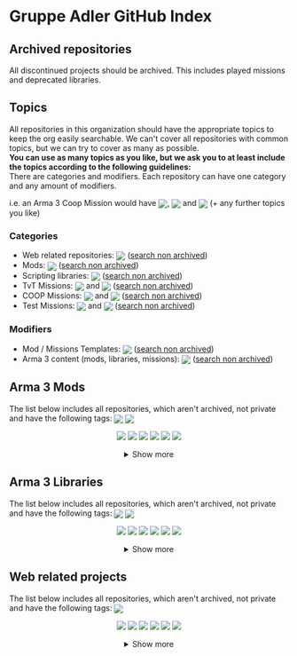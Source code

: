 # Gruppe Adler GitHub Index

## Archived repositories
All discontinued projects should be archived. This includes played missions and deprecated libraries.

## Topics
All repositories in this organization should have the appropriate topics to keep the org easily searchable. We can't cover all repositories with common topics, but we can try to cover as many as possible.  
**You can use as many topics as you like, but we ask you to at least include the topics according to the following guidelines:**  
There are categories and modifiers. Each repository can have one category and any amount of modifiers.  
  
i.e. an Arma 3 Coop Mission would have <a href="https://github.com/search?q=org%3Agruppe-adler+topic%3Amission"><img valign="middle" src="./img/topics/mission.svg"></a>, <a href="https://github.com/search?q=org%3Agruppe-adler+topic%3Acoop"><img valign="middle" src="./img/topics/coop.svg"></a> and <a href="https://github.com/search?q=org%3Agruppe-adler+topic%3Aarma3"><img valign="middle" src="./img/topics/arma3.svg"></a> (+ any further topics you like)

### Categories
- Web related repositories: <a href="https://github.com/search?q=org%3Agruppe-adler+topic%3Aweb"><img valign="middle" src="./img/topics/web.svg"></a> ([search non archived](https://github.com/search?q=org%3Agruppe-adler+topic%3Aweb+archived%3Afalse))
- Mods: <a href="https://github.com/search?q=org%3Agruppe-adler+topic%3Amod"><img valign="middle" src="./img/topics/mod.svg"></a> ([search non archived](https://github.com/search?q=org%3Agruppe-adler+topic%3Amod+archived%3Afalse))
- Scripting libraries: <a href="https://github.com/search?q=org%3Agruppe-adler+topic%3Alibrary"><img valign="middle" src="./img/topics/library.svg"></a> ([search non archived](https://github.com/search?q=org%3Agruppe-adler+topic%3Alibrary+archived%3Afalse))
- TvT Missions: <a href="https://github.com/search?q=org%3Agruppe-adler+topic%3Amission"><img valign="middle" src="./img/topics/mission.svg"></a> and <a href="https://github.com/search?q=org%3Agruppe-adler+topic%3Atvt"><img valign="middle" src="./img/topics/tvt.svg"></a> ([search non archived](https://github.com/search?q=org%3Agruppe-adler+topic%3Amission+topic%3Atvt+archived%3Afalse))
- COOP Missions: <a href="https://github.com/search?q=org%3Agruppe-adler+topic%3Amission"><img valign="middle" src="./img/topics/mission.svg"></a> and <a href="https://github.com/search?q=org%3Agruppe-adler+topic%3Acoop"><img valign="middle" src="./img/topics/coop.svg"></a> ([search non archived](https://github.com/search?q=org%3Agruppe-adler+topic%3Amission+topic%3Acoop+archived%3Afalse))
- Test Missions: <a href="https://github.com/search?q=org%3Agruppe-adler+topic%3Amission"><img valign="middle" src="./img/topics/mission.svg"></a> and <a href="https://github.com/search?q=org%3Agruppe-adler+topic%3Atest"><img valign="middle" src="./img/topics/test.svg"></a> ([search non archived](https://github.com/search?q=org%3Agruppe-adler+topic%3Amission+topic%3Atest+archived%3Afalse))

### Modifiers
- Mod / Missions Templates: <a href="https://github.com/search?q=org%3Agruppe-adler+topic%3Atemplate"><img valign="middle" src="./img/topics/template.svg"></a> ([search non archived](https://github.com/search?q=org%3Agruppe-adler+topic%3Atemplate+archived%3Afalse))
- Arma 3 content (mods, libraries, missions): <a href="https://github.com/search?q=org%3Agruppe-adler+topic%3Aarma3"><img valign="middle" src="./img/topics/arma3.svg"></a> ([search non archived](https://github.com/search?q=org%3Agruppe-adler+topic%3Aarma3+archived%3Afalse))


## Arma 3 Mods
The list below includes all repositories, which aren't archived, not private and have the following tags: <a href="https://github.com/search?q=org%3Agruppe-adler+topic%3Amod"><img valign="middle" src="./img/topics/mod.svg"></a> <a href="https://github.com/search?q=org%3Agruppe-adler+topic%3Aarma3"><img valign="middle" src="./img/topics/arma3.svg"></a>
<p align="center">
<a href="https://github.com/gruppe-adler/grad_extras"><img src="./img/repositories/grad_extras.svg"></a>
<a href="https://github.com/gruppe-adler/grad_trenches"><img src="./img/repositories/grad_trenches.svg"></a>
<a href="https://github.com/gruppe-adler/grad_minui"><img src="./img/repositories/grad_minui.svg"></a>
<a href="https://github.com/gruppe-adler/grad_slingHelmet"><img src="./img/repositories/grad_slingHelmet.svg"></a>
<a href="https://github.com/gruppe-adler/grad_meh"><img src="./img/repositories/grad_meh.svg"></a>
<a href="https://github.com/gruppe-adler/gruppe_adler_mod"><img src="./img/repositories/gruppe_adler_mod.svg"></a><details align="center"><summary>Show more</summary><a href="https://github.com/gruppe-adler/grad_clipOverlay"><img src="./img/repositories/grad_clipOverlay.svg"></a>
<a href="https://github.com/gruppe-adler/grad_sandstorm"><img src="./img/repositories/grad_sandstorm.svg"></a>
<a href="https://github.com/gruppe-adler/grad_animalTransport"><img src="./img/repositories/grad_animalTransport.svg"></a>
<a href="https://github.com/gruppe-adler/grad_captiveWalking"><img src="./img/repositories/grad_captiveWalking.svg"></a>
<a href="https://github.com/gruppe-adler/grad_civs"><img src="./img/repositories/grad_civs.svg"></a>
<a href="https://github.com/gruppe-adler/grad_prism"><img src="./img/repositories/grad_prism.svg"></a>
<a href="https://github.com/gruppe-adler/grad_intercept_template"><img src="./img/repositories/grad_intercept_template.svg"></a>
<a href="https://github.com/gruppe-adler/grad_replay_intercept"><img src="./img/repositories/grad_replay_intercept.svg"></a>
<a href="https://github.com/gruppe-adler/grad_paceCountBeads"><img src="./img/repositories/grad_paceCountBeads.svg"></a>
<a href="https://github.com/gruppe-adler/grad_endgame"><img src="./img/repositories/grad_endgame.svg"></a>
<a href="https://github.com/gruppe-adler/tfar_autoswitch"><img src="./img/repositories/tfar_autoswitch.svg"></a>
<a href="https://github.com/gruppe-adler/grad_apobs"><img src="./img/repositories/grad_apobs.svg"></a>
<a href="https://github.com/gruppe-adler/grad_enhancedDiving"><img src="./img/repositories/grad_enhancedDiving.svg"></a>
<a href="https://github.com/gruppe-adler/grad_mtg"><img src="./img/repositories/grad_mtg.svg"></a></details>
</p>

## Arma 3 Libraries
The list below includes all repositories, which aren't archived, not private and have the following tags: <a href="https://github.com/search?q=org%3Agruppe-adler+topic%3Alibrary"><img valign="middle" src="./img/topics/library.svg"></a> <a href="https://github.com/search?q=org%3Agruppe-adler+topic%3Aarma3"><img valign="middle" src="./img/topics/arma3.svg"></a>
<p align="center">
<a href="https://github.com/gruppe-adler/grad-randomizeMap"><img src="./img/repositories/grad-randomizeMap.svg"></a>
<a href="https://github.com/gruppe-adler/grad-loadout"><img src="./img/repositories/grad-loadout.svg"></a>
<a href="https://github.com/gruppe-adler/grad-islandconfig"><img src="./img/repositories/grad-islandconfig.svg"></a>
<a href="https://github.com/gruppe-adler/grad-persistence"><img src="./img/repositories/grad-persistence.svg"></a>
<a href="https://github.com/gruppe-adler/grad-fortifications"><img src="./img/repositories/grad-fortifications.svg"></a>
<a href="https://github.com/gruppe-adler/grad-factions"><img src="./img/repositories/grad-factions.svg"></a><details align="center"><summary>Show more</summary><a href="https://github.com/gruppe-adler/grad-tvtsettings"><img src="./img/repositories/grad-tvtsettings.svg"></a>
<a href="https://github.com/gruppe-adler/grad-introCam"><img src="./img/repositories/grad-introCam.svg"></a>
<a href="https://github.com/gruppe-adler/grad-passport"><img src="./img/repositories/grad-passport.svg"></a>
<a href="https://github.com/gruppe-adler/grad-replay"><img src="./img/repositories/grad-replay.svg"></a>
<a href="https://github.com/gruppe-adler/grad-permaChoice"><img src="./img/repositories/grad-permaChoice.svg"></a>
<a href="https://github.com/gruppe-adler/grad-moneyMenu"><img src="./img/repositories/grad-moneyMenu.svg"></a>
<a href="https://github.com/gruppe-adler/grad-dynGroupDecals"><img src="./img/repositories/grad-dynGroupDecals.svg"></a>
<a href="https://github.com/gruppe-adler/grad-factions-tvt"><img src="./img/repositories/grad-factions-tvt.svg"></a>
<a href="https://github.com/gruppe-adler/grad-sectors"><img src="./img/repositories/grad-sectors.svg"></a>
<a href="https://github.com/gruppe-adler/grad-vehicleRespawn"><img src="./img/repositories/grad-vehicleRespawn.svg"></a>
<a href="https://github.com/gruppe-adler/grad-leaveNotes"><img src="./img/repositories/grad-leaveNotes.svg"></a>
<a href="https://github.com/gruppe-adler/grad-listBuymenu"><img src="./img/repositories/grad-listBuymenu.svg"></a>
<a href="https://github.com/gruppe-adler/grad-heligame"><img src="./img/repositories/grad-heligame.svg"></a>
<a href="https://github.com/gruppe-adler/grad-advancedLockpicking"><img src="./img/repositories/grad-advancedLockpicking.svg"></a>
<a href="https://github.com/gruppe-adler/grad-vehicleSpawner"><img src="./img/repositories/grad-vehicleSpawner.svg"></a>
<a href="https://github.com/gruppe-adler/grad-gpsTracker"><img src="./img/repositories/grad-gpsTracker.svg"></a>
<a href="https://github.com/gruppe-adler/grad-scoreboard"><img src="./img/repositories/grad-scoreboard.svg"></a>
<a href="https://github.com/gruppe-adler/grad-winrateTracker"><img src="./img/repositories/grad-winrateTracker.svg"></a>
<a href="https://github.com/gruppe-adler/grad-makeFire"><img src="./img/repositories/grad-makeFire.svg"></a></details>
</p>

## Web related projects
The list below includes all repositories, which aren't archived, not private and have the following tags: <a href="https://github.com/search?q=org%3Agruppe-adler+topic%3Aweb"><img valign="middle" src="./img/topics/web.svg"></a>
<p align="center">
<a href="https://github.com/gruppe-adler/maps.gruppe-adler.de"><img src="./img/repositories/maps.gruppe-adler.de.svg"></a>
<a href="https://github.com/gruppe-adler/mod-marketing.gruppe-adler.de"><img src="./img/repositories/mod-marketing.gruppe-adler.de.svg"></a>
<a href="https://github.com/gruppe-adler/paa.gruppe-adler.de"><img src="./img/repositories/paa.gruppe-adler.de.svg"></a>
<a href="https://github.com/gruppe-adler/wiki.gruppe-adler.de"><img src="./img/repositories/wiki.gruppe-adler.de.svg"></a>
<a href="https://github.com/gruppe-adler/navbar-component"><img src="./img/repositories/navbar-component.svg"></a>
<a href="https://github.com/gruppe-adler/gruppe-adler.de"><img src="./img/repositories/gruppe-adler.de.svg"></a><details align="center"><summary>Show more</summary><a href="https://github.com/gruppe-adler/webhook.gruppe-adler.de"><img src="./img/repositories/webhook.gruppe-adler.de.svg"></a>
<a href="https://github.com/gruppe-adler/grad_aff_wasm"><img src="./img/repositories/grad_aff_wasm.svg"></a>
<a href="https://github.com/gruppe-adler/nodebb-theme-gruppe-adler"><img src="./img/repositories/nodebb-theme-gruppe-adler.svg"></a>
<a href="https://github.com/gruppe-adler/arma3sync-web-admin"><img src="./img/repositories/arma3sync-web-admin.svg"></a>
<a href="https://github.com/gruppe-adler/nodebb-plugin-arma3-slotting"><img src="./img/repositories/nodebb-plugin-arma3-slotting.svg"></a>
<a href="https://github.com/gruppe-adler/nodebb-plugin-attendance"><img src="./img/repositories/nodebb-plugin-attendance.svg"></a>
<a href="https://github.com/gruppe-adler/replay.gruppe-adler.de"><img src="./img/repositories/replay.gruppe-adler.de.svg"></a>
<a href="https://github.com/gruppe-adler/maps-frontend-utils"><img src="./img/repositories/maps-frontend-utils.svg"></a>
<a href="https://github.com/gruppe-adler/slotting.gruppe-adler.de"><img src="./img/repositories/slotting.gruppe-adler.de.svg"></a>
<a href="https://github.com/gruppe-adler/planning.gruppe-adler.de"><img src="./img/repositories/planning.gruppe-adler.de.svg"></a>
<a href="https://github.com/gruppe-adler/squad.gruppe-adler.de"><img src="./img/repositories/squad.gruppe-adler.de.svg"></a>
<a href="https://github.com/gruppe-adler/aar.gruppe-adler.de"><img src="./img/repositories/aar.gruppe-adler.de.svg"></a>
<a href="https://github.com/gruppe-adler/stasi.gruppe-adler.de"><img src="./img/repositories/stasi.gruppe-adler.de.svg"></a>
<a href="https://github.com/gruppe-adler/sso.gruppe-adler.de"><img src="./img/repositories/sso.gruppe-adler.de.svg"></a></details>
</p>